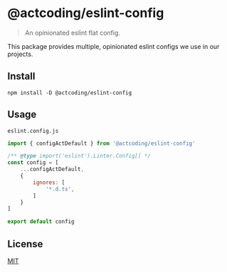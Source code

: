 # @actcoding/eslint-config

> An opinionated eslint flat config.

This package provides multiple, opinionated eslint configs we use in our projects.

## Install

```shell
npm install -D @actcoding/eslint-config
```

## Usage

`eslint.config.js`

```js
import { configActDefault } from '@actcoding/eslint-config'

/** @type import('eslint').Linter.Config[] */
const config = [
    ...configActDefault,
    {
        ignores: [
            '*.d.ts',
        ]
    }
]

export default config
```

## License

[MIT](LICENSE)
